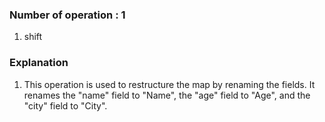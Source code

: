 ### Number of operation : 1
1. shift

### Explanation
1. This operation is used to restructure the map by renaming the fields. It renames the "name" field to "Name", the "age" field to "Age", and the "city" field to "City".